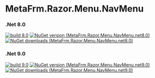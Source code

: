 # MetaFrm.Razor.Menu.NavMenu

### .Net 8.0
[![build 8.0](https://github.com/MetaFrm/MetaFrm.Razor.Menu.NavMenu/actions/workflows/build_8.0.yml/badge.svg)](https://github.com/MetaFrm/MetaFrm.Razor.Menu.NavMenu/actions/workflows/build_8.0.yml)
[![NuGet version (MetaFrm.Razor.Menu.NavMenu.net8.0)](https://img.shields.io/nuget/v/MetaFrm.Razor.Menu.NavMenu.net8.0)](https://www.nuget.org/packages/MetaFrm.Razor.Menu.NavMenu.net8.0/)
[![NuGet downloads (MetaFrm.Razor.Menu.NavMenu.net8.0)](https://img.shields.io/nuget/dt/MetaFrm.Razor.Menu.NavMenu.net8.0)](https://www.nuget.org/packages/MetaFrm.Razor.Menu.NavMenu.net8.0/)
### .Net 9.0
[![build 9.0](https://github.com/MetaFrm/MetaFrm.Razor.Menu.NavMenu/actions/workflows/build_9.0.yml/badge.svg)](https://github.com/MetaFrm/MetaFrm.Razor.Menu.NavMenu/actions/workflows/build_9.0.yml)
[![NuGet version (MetaFrm.Razor.Menu.NavMenu.net9.0)](https://img.shields.io/nuget/v/MetaFrm.Razor.Menu.NavMenu.net9.0)](https://www.nuget.org/packages/MetaFrm.Razor.Menu.NavMenu.net9.0/)
[![NuGet downloads (MetaFrm.Razor.Menu.NavMenu.net9.0)](https://img.shields.io/nuget/dt/MetaFrm.Razor.Menu.NavMenu.net9.0)](https://www.nuget.org/packages/MetaFrm.Razor.Menu.NavMenu.net9.0/)